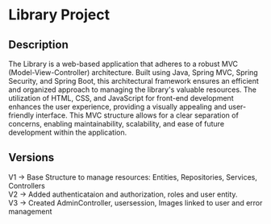 # Library Project
## Description
The Library is a web-based application that adheres to a robust MVC (Model-View-Controller) architecture. Built using Java, Spring MVC, Spring Security, and Spring Boot, this architectural framework ensures an efficient and organized approach to managing the library's valuable resources. The utilization of HTML, CSS, and JavaScript for front-end development enhances the user experience, providing a visually appealing and user-friendly interface. This MVC structure allows for a clear separation of concerns, enabling maintainability, scalability, and ease of future development within the application.
## Versions
V1 -> Base Structure to manage resources: Entities, Repositories, Services, Controllers<br>
V2 -> Added authenticataion and authorization, roles and user entity.<br>
V3 -> Created AdminController, usersession, Images linked to user and error management
